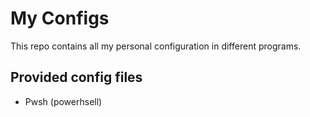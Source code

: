 # My Configs

This repo contains all my personal configuration in different programs.

## Provided config files

- Pwsh (powerhsell)

